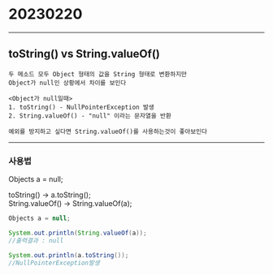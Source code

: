 # 20230220
***
## toString() vs String.valueOf()
```
두 메소드 모두 Object 형태의 값을 String 형태로 변환하지만
Object가 null인 상황에서 차이를 보인다

<Object가 null일때>
1. toString() - NullPointerException 발생
2. String.valueOf() - "null" 이라는 문자열을 반환

예외를 방지하고 싶다면 String.valueOf()를 사용하는것이 좋아보인다
```

---
### 사용법 <br>
Objects a = null; <br>

toString() -> a.toString(); <br>
String.valueOf() -> String.valueOf(a);
```java
Objects a = null;

System.out.println(String.valueOf(a));
//출력결과 : null

System.out.println(a.toString());
//NullPointerException발생
```

